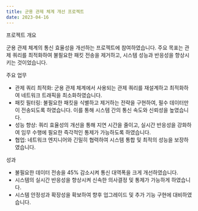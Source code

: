 ```yaml
---
title: 군용 관제 체계 개선 프로젝트
date: 2023-04-16
---
```



<div class="text-justify">
프로젝트 개요
</div>

군용 관제 체계의 통신 효율성을 개선하는 프로젝트에 참여하였습니다. 주요 목표는 관제 쿼리를 최적화하여 불필요한 패킷 전송을 제거하고, 시스템 성능과 반응성을 향상시키는 것이었습니다.

주요 업무

- 관제 쿼리 최적화: 군용 관제 체계에서 사용되는 관제 쿼리를 재설계하고 최적화하여 네트워크 트래픽을 최소화하였습니다.
- 패킷 필터링: 불필요한 패킷을 식별하고 제거하는 전략을 구현하여, 필수 데이터만이 전송되도록 하였습니다. 이를 통해 시스템 간의 통신 속도와 신뢰성을 높였습니다.
- 성능 향상: 쿼리 효율성의 개선을 통해 지연 시간을 줄이고, 실시간 반응성을 강화하여 임무 수행에 필요한 즉각적인 통제가 가능하도록 하였습니다.
- 협업: 네트워크 엔지니어와 긴밀히 협력하여 시스템 통합 및 최적의 성능을 보장하였습니다.

성과

- 불필요한 데이터 전송을 45% 감소시켜 통신 대역폭을 크게 개선하였습니다.
- 시스템의 실시간 반응성을 향상시켜 신속한 의사결정 및 통제가 가능하게 하였습니다.
- 시스템 안정성과 확장성을 확보하여 향후 업그레이드 및 추가 기능 구현에 대비하였습니다.